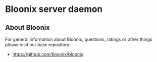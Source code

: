 # Bloonix server daemon

## About Bloonix

For general information about Bloonix, questions, ratings or other things please visit our base repository:

* https://github.com/bloonix/bloonix
